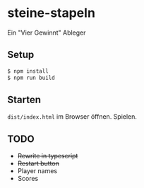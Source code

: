 # steine-stapeln
Ein "Vier Gewinnt" Ableger

## Setup
```bash
$ npm install
$ npm run build
```

## Starten
`dist/index.html` im Browser öffnen. Spielen.

## TODO
- ~~Rewrite in typescript~~
- ~~Restart button~~
- Player names
- Scores
